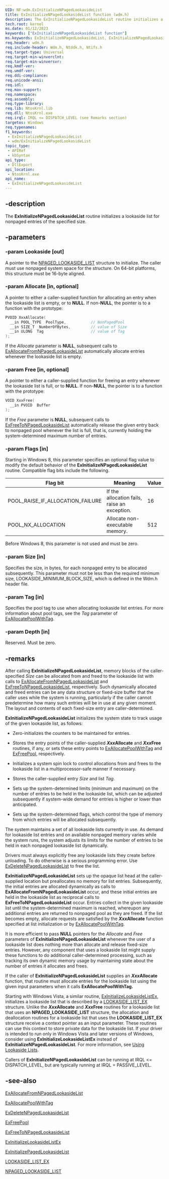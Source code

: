 ```yaml
---
UID: NF:wdm.ExInitializeNPagedLookasideList
title: ExInitializeNPagedLookasideList function (wdm.h)
description: The ExInitializeNPagedLookasideList routine initializes a lookaside list for nonpaged entries of the specified size.
tech.root: kernel
ms.date: 01/12/2023
keywords: ["ExInitializeNPagedLookasideList function"]
ms.keywords: ExInitializeNPagedLookasideList, ExInitializeNPagedLookasideList routine [Kernel-Mode Driver Architecture], k102_054ed856-4da7-42e9-a413-baefdd1064ed.xml, kernel.exinitializenpagedlookasidelist, wdm/ExInitializeNPagedLookasideList
req.header: wdm.h
req.include-header: Wdm.h, Ntddk.h, Ntifs.h
req.target-type: Universal
req.target-min-winverclnt:
req.target-min-winversvr: 
req.kmdf-ver: 
req.umdf-ver: 
req.ddi-compliance: 
req.unicode-ansi: 
req.idl: 
req.max-support: 
req.namespace: 
req.assembly: 
req.type-library: 
req.lib: NtosKrnl.lib
req.dll: NtosKrnl.exe
req.irql: IRQL <= DISPATCH_LEVEL (see Remarks section)
targetos: Windows
req.typenames: 
f1_keywords:
 - ExInitializeNPagedLookasideList
 - wdm/ExInitializeNPagedLookasideList
topic_type:
 - APIRef
 - kbSyntax
api_type:
 - DllExport
api_location:
 - NtosKrnl.exe
api_name:
 - ExInitializeNPagedLookasideList
---
```


## -description

The **ExInitializeNPagedLookasideList** routine initializes a lookaside list for nonpaged entries of the specified size.

## -parameters

### -param Lookaside [out]

A pointer to the [NPAGED_LOOKASIDE_LIST](/windows-hardware/drivers/kernel/eprocess) structure to initialize. The caller must use nonpaged system space for the structure. On 64-bit platforms, this structure must be 16-byte aligned.

### -param Allocate [in, optional]

A pointer to either a caller-supplied function for allocating an entry when the lookaside list is empty, or to **NULL**. If non-**NULL**, the pointer is to a function with the prototype:

```cpp
PVOID XxxAllocate(
  __in POOL_TYPE  PoolType,           // NonPagedPool 
  __in SIZE_T  NumberOfBytes,         // value of Size
  __in ULONG  Tag                     // value of Tag
);
```

If the *Allocate* parameter is **NULL**, subsequent calls to [ExAllocateFromNPagedLookasideList](./nf-wdm-exallocatefromnpagedlookasidelist.md) automatically allocate entries whenever the lookaside list is empty.

### -param Free [in, optional]

A pointer to either a caller-supplied function for freeing an entry whenever the lookaside list is full, or to **NULL**. If non-**NULL**, the pointer is to a function with the prototype:

```cpp
VOID XxxFree(
  __in PVOID  Buffer
);
```

If the *Free* parameter is **NULL**, subsequent calls to [ExFreeToNPagedLookasideList](./nf-wdm-exfreetonpagedlookasidelist.md) automatically release the given entry back to nonpaged pool whenever the list is full, that is, currently holding the system-determined maximum number of entries.

### -param Flags [in]

Starting in Windows 8, this parameter specifies an optional flag value to modify the default behavior of the **ExInitializeNPagedLookasideList** routine. Compatible flag bits include the following.

| Flag bit | Meaning | Value |
|---|---|---|
| POOL_RAISE_IF_ALLOCATION_FAILURE | If the allocation fails, raise an exception. | 16 |
| POOL_NX_ALLOCATION | Allocate non-executable memory. | 512 |

Before Windows 8, this parameter is not used and must be zero.

### -param Size [in]

Specifies the size, in bytes, for each nonpaged entry to be allocated subsequently. This parameter must not be less than the required minimum size, LOOKASIDE_MINIMUM_BLOCK_SIZE, which is defined in the Wdm.h header file.

### -param Tag [in]

Specifies the pool tag to use when allocating lookaside list entries. For more information about pool tags, see the *Tag* parameter of [ExAllocatePoolWithTag](./nf-wdm-exallocatepoolwithtag.md).

### -param Depth [in]

Reserved. Must be zero.

## -remarks

After calling **ExInitializeNPagedLookasideList**, memory blocks of the caller-specified *Size* can be allocated from and freed to the lookaside list with calls to [ExAllocateFromNPagedLookasideList](./nf-wdm-exallocatefromnpagedlookasidelist.md) and [ExFreeToNPagedLookasideList](./nf-wdm-exfreetonpagedlookasidelist.md), respectively. Such dynamically allocated and freed entries can be any data structure or fixed-size buffer that the caller uses while the system is running, particularly if the caller cannot predetermine how many such entries will be in use at any given moment. The layout and contents of each fixed-size entry are caller-determined.

**ExInitializeNPagedLookasideList** initializes the system state to track usage of the given lookaside list, as follows:

- Zero-initializes the counters to be maintained for entries.

- Stores the entry points of the caller-supplied ***Xxx*Allocate** and ***Xxx*Free** routines, if any, or sets these entry points to [ExAllocatePoolWithTag](./nf-wdm-exallocatepoolwithtag.md) and [ExFreePool](../ntddk/nf-ntddk-exfreepool.md), respectively.

- Initializes a system spin lock to control allocations from and frees to the lookaside list in a multiprocessor-safe manner if necessary.

- Stores the caller-supplied entry *Size* and list *Tag*.

- Sets up the system-determined limits (minimum and maximum) on the number of entries to be held in the lookaside list, which can be adjusted subsequently if system-wide demand for entries is higher or lower than anticipated.

- Sets up the system-determined flags, which control the type of memory from which entries will be allocated subsequently.

The system maintains a set of all lookaside lists currently in use. As demand for lookaside list entries and on available nonpaged memory varies while the system runs, the system adjusts its limits for the number of entries to be held in each nonpaged lookaside list dynamically.

Drivers must always explicitly free any lookaside lists they create before unloading. To do otherwise is a serious programming error. Use [ExDeleteNPagedLookasideList](./nf-wdm-exdeletenpagedlookasidelist.md) to free the list.

**ExInitializeNPagedLookasideList** sets up the opaque list head at the caller-supplied location but preallocates no memory for list entries. Subsequently, the initial entries are allocated dynamically as calls to **ExAllocateFromNPagedLookasideList** occur, and these initial entries are held in the lookaside list as reciprocal calls to **ExFreeToNPagedLookasideList** occur. Entries collect in the given lookaside list until the system-determined maximum is reached, whereupon any additional entries are returned to nonpaged pool as they are freed. If the list becomes empty, allocate requests are satisfied by the ***Xxx*Allocate** function specified at list initialization or by [ExAllocatePoolWithTag](./nf-wdm-exallocatepoolwithtag.md).

It is more efficient to pass **NULL** pointers for the *Allocate* and *Free* parameters of **ExInitializeNPagedLookasideList** whenever the user of a lookaside list does nothing more than allocate and release fixed-size entries. However, any component that uses a lookaside list might supply these functions to do additional caller-determined processing, such as tracking its own dynamic memory usage by maintaining state about the number of entries it allocates and frees.

If the caller of **ExInitializeNPagedLookasideList** supplies an ***Xxx*Allocate** function, that routine must allocate entries for the lookaside list using the given input parameters when it calls **ExAllocatePoolWithTag.**

Starting with Windows Vista, a similar routine, [ExInitializeLookasideListEx](./nf-wdm-exinitializelookasidelistex.md), initializes a lookaside list that is described by a [LOOKASIDE_LIST_EX](/windows-hardware/drivers/kernel/eprocess) structure. Unlike the ***Xxx*Allocate** and ***Xxx*Free** routines for a lookaside list that uses an **NPAGED_LOOKASIDE_LIST** structure, the allocation and deallocation routines for a lookaside list that uses the **LOOKASIDE_LIST_EX** structure receive a context pointer as an input parameter. These routines can use this context to store private data for the lookaside list. If your driver is intended to run only in Windows Vista and later versions of Windows, consider using **ExInitializeLookasideListEx** instead of **ExInitializeNPagedLookasideList**. For more information, see [Using Lookaside Lists](/windows-hardware/drivers/kernel/using-lookaside-lists).

Callers of **ExInitializeNPagedLookasideList** can be running at IRQL <= DISPATCH_LEVEL, but are typically running at IRQL = PASSIVE_LEVEL.

## -see-also

[ExAllocateFromNPagedLookasideList](./nf-wdm-exallocatefromnpagedlookasidelist.md)

[ExAllocatePoolWithTag](./nf-wdm-exallocatepoolwithtag.md)

[ExDeleteNPagedLookasideList](./nf-wdm-exdeletenpagedlookasidelist.md)

[ExFreePool](../ntddk/nf-ntddk-exfreepool.md)

[ExFreeToNPagedLookasideList](./nf-wdm-exfreetonpagedlookasidelist.md)

[ExInitializeLookasideListEx](./nf-wdm-exinitializelookasidelistex.md)

[ExInitializePagedLookasideList](./nf-wdm-exinitializepagedlookasidelist.md)

[LOOKASIDE_LIST_EX](/windows-hardware/drivers/kernel/eprocess)

[NPAGED_LOOKASIDE_LIST](/windows-hardware/drivers/kernel/eprocess)
